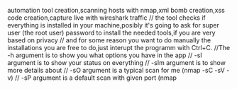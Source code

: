 automation tool creation,scanning hosts with nmap,xml bomb creation,xss code creation,capture live with wireshark traffic
// the tool checks if everything is installed in your machine,posibly it's going to ask for super user (the root user) password to install the needed tools,if you are very based on privacy
// and for some reason you want to do manually the installations you are free to do,just interupt the programm with Ctrl+C.
//The -h argument is to show you what options you have in the app
// -sI argument is to show your status on everything
// -sIm argument is to show more details about
// -sO argument is a typical scan for me (nmap -sC -sV -v) 
// -sP argument is a default scan with given port (nmap 
